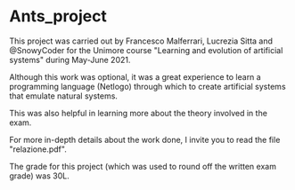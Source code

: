 # Ants_project
This project was carried out by Francesco Malferrari, Lucrezia Sitta and @SnowyCoder for the Unimore course "Learning and evolution of artificial systems" during May-June 2021.

Although this work was optional, it was a great experience to learn a programming language (Netlogo) through which to create artificial systems that emulate natural systems.

This was also helpful in learning more about the theory involved in the exam.

For more in-depth details about the work done, I invite you to read the file "relazione.pdf".

The grade for this project (which was used to round off the written exam grade) was 30L.
